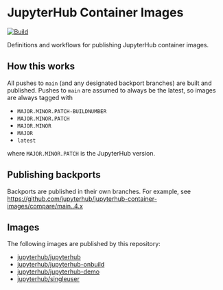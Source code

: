 # JupyterHub Container Images

[![Build](https://github.com/jupyterhub/jupyterhub-container-images/actions/workflows/build.yml/badge.svg)](https://github.com/jupyterhub/jupyterhub-container-images/actions/workflows/build.yml)

Definitions and workflows for publishing JupyterHub container images.

## How this works

All pushes to `main` (and any designated backport branches) are built and published.
Pushes to `main` are assumed to always be the latest, so images are always tagged with

- `MAJOR.MINOR.PATCH-BUILDNUMBER`
- `MAJOR.MINOR.PATCH`
- `MAJOR.MINOR`
- `MAJOR`
- `latest`

where `MAJOR.MINOR.PATCH` is the JupyterHub version.

## Publishing backports

Backports are published in their own branches.
For example, see https://github.com/jupyterhub/jupyterhub-container-images/compare/main..4.x

## Images

The following images are published by this repository:

- [jupyterhub/jupyterhub](https://quay.io/repository/jupyterhub/jupyterhub?tab=tags)
- [jupyterhub/jupyterhub-onbuild](https://quay.io/repository/jupyterhub/jupyterhub-onbuild?tab=tags)
- [jupyterhub/jupyterhub-demo](https://quay.io/repository/jupyterhub/jupyterhub-demo?tab=tags)
- [jupyterhub/singleuser](https://quay.io/repository/jupyterhub/singleuser?tab=tags)

